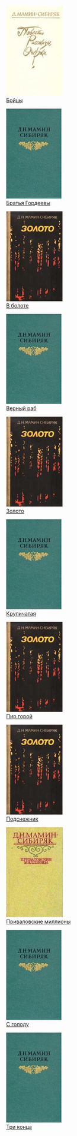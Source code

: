 ![](Бойцы.jpg)  
[Бойцы](Бойцы.txt)

![](Братья%20Гордеевы.jpg)  
[Братья Гордеевы](Братья%20Гордеевы.txt)

![](В%20болоте.jpg)  
[В болоте](В%20болоте.txt)

![](Верный%20раб.jpg)  
[Верный раб](Верный%20раб.txt)

![](Золото.jpg)  
[Золото](Золото.txt)

![](Крупичатая.jpg)  
[Крупичатая](Крупичатая.txt)

![](Пир%20горой.jpg)  
[Пир горой](Пир%20горой.txt)

![](Подснежник.jpg)  
[Подснежник](Подснежник.txt)

![](Приваловские%20миллионы.jpg)  
[Приваловские миллионы](Приваловские%20миллионы.txt)

![](С%20голоду.jpg)  
[С голоду](С%20голоду.txt)

![](Три%20конца.jpg)  
[Три конца](Три%20конца.txt)
